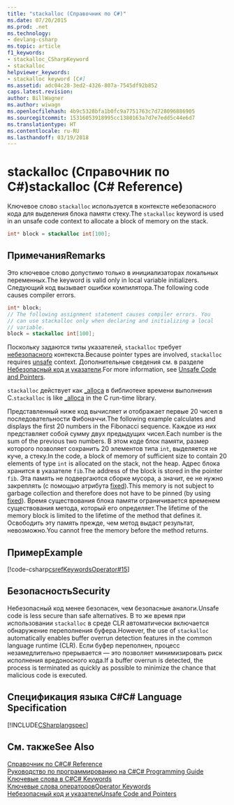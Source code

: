 ```yaml
---
title: "stackalloc (Справочник по C#)"
ms.date: 07/20/2015
ms.prod: .net
ms.technology:
- devlang-csharp
ms.topic: article
f1_keywords:
- stackalloc_CSharpKeyword
- stackalloc
helpviewer_keywords:
- stackalloc keyword [C#]
ms.assetid: adc04c28-3ed2-4326-807a-7545df92b852
caps.latest.revision: 
author: BillWagner
ms.author: wiwagn
ms.openlocfilehash: 4b9c5328bfa1b0fc9a7751763c7d728096886905
ms.sourcegitcommit: 15316053918995cc1380163a7d7e7edd5c44e6d7
ms.translationtype: HT
ms.contentlocale: ru-RU
ms.lasthandoff: 03/19/2018
---
```

# <a name="stackalloc-c-reference"></a><span data-ttu-id="acfd2-102">stackalloc (Справочник по C#)</span><span class="sxs-lookup"><span data-stu-id="acfd2-102">stackalloc (C# Reference)</span></span>
<span data-ttu-id="acfd2-103">Ключевое слово `stackalloc` используется в контексте небезопасного кода для выделения блока памяти стеку.</span><span class="sxs-lookup"><span data-stu-id="acfd2-103">The `stackalloc` keyword is used in an unsafe code context to allocate a block of memory on the stack.</span></span>  
  
```csharp  
int* block = stackalloc int[100];  
```  
  
## <a name="remarks"></a><span data-ttu-id="acfd2-104">Примечания</span><span class="sxs-lookup"><span data-stu-id="acfd2-104">Remarks</span></span>  
 <span data-ttu-id="acfd2-105">Это ключевое слово допустимо только в инициализаторах локальных переменных.</span><span class="sxs-lookup"><span data-stu-id="acfd2-105">The keyword is valid only in local variable initializers.</span></span> <span data-ttu-id="acfd2-106">Следующий код вызывает ошибки компилятора.</span><span class="sxs-lookup"><span data-stu-id="acfd2-106">The following code causes compiler errors.</span></span>  
  
```csharp  
int* block;  
// The following assignment statement causes compiler errors. You  
// can use stackalloc only when declaring and initializing a local   
// variable.  
block = stackalloc int[100];  
```  
  
 <span data-ttu-id="acfd2-107">Поскольку задаются типы указателей, `stackalloc` требует [небезопасного](../../../csharp/language-reference/keywords/unsafe.md) контекста.</span><span class="sxs-lookup"><span data-stu-id="acfd2-107">Because pointer types are involved, `stackalloc` requires [unsafe](../../../csharp/language-reference/keywords/unsafe.md) context.</span></span> <span data-ttu-id="acfd2-108">Дополнительные сведения см. в разделе [Небезопасный код и указатели](../../../csharp/programming-guide/unsafe-code-pointers/index.md).</span><span class="sxs-lookup"><span data-stu-id="acfd2-108">For more information, see [Unsafe Code and Pointers](../../../csharp/programming-guide/unsafe-code-pointers/index.md).</span></span>  
  
 <span data-ttu-id="acfd2-109">`stackalloc` действует как [_alloca](/cpp/c-runtime-library/reference/alloca) в библиотеке времени выполнения C.</span><span class="sxs-lookup"><span data-stu-id="acfd2-109">`stackalloc` is like [_alloca](/cpp/c-runtime-library/reference/alloca) in the C run-time library.</span></span>  
  
 <span data-ttu-id="acfd2-110">Представленный ниже код вычисляет и отображает первые 20 чисел в последовательности Фибоначчи.</span><span class="sxs-lookup"><span data-stu-id="acfd2-110">The following example calculates and displays the first 20 numbers in the Fibonacci sequence.</span></span> <span data-ttu-id="acfd2-111">Каждое из них представляет собой сумму двух предыдущих чисел.</span><span class="sxs-lookup"><span data-stu-id="acfd2-111">Each number is the sum of the previous two numbers.</span></span> <span data-ttu-id="acfd2-112">В этом коде блок памяти, размер которого позволяет сохранить 20 элементов типа `int`, выделяется не куче, а стеку.</span><span class="sxs-lookup"><span data-stu-id="acfd2-112">In the code, a block of memory of sufficient size to contain 20 elements of type `int` is allocated on the stack, not the heap.</span></span> <span data-ttu-id="acfd2-113">Адрес блока хранится в указателе `fib`.</span><span class="sxs-lookup"><span data-stu-id="acfd2-113">The address of the block is stored in the pointer `fib`.</span></span> <span data-ttu-id="acfd2-114">Эта память не подвергаются сборке мусора, а значит, ее не нужно закреплять (с помощью атрибута [fixed](../../../csharp/language-reference/keywords/fixed-statement.md)).</span><span class="sxs-lookup"><span data-stu-id="acfd2-114">This memory is not subject to garbage collection and therefore does not have to be pinned (by using [fixed](../../../csharp/language-reference/keywords/fixed-statement.md)).</span></span> <span data-ttu-id="acfd2-115">Время существования блока памяти ограничивается временем существования метода, который его определяет.</span><span class="sxs-lookup"><span data-stu-id="acfd2-115">The lifetime of the memory block is limited to the lifetime of the method that defines it.</span></span> <span data-ttu-id="acfd2-116">Освободить эту память прежде, чем метод выдаст результат, невозможно.</span><span class="sxs-lookup"><span data-stu-id="acfd2-116">You cannot free the memory before the method returns.</span></span>  
  
## <a name="example"></a><span data-ttu-id="acfd2-117">Пример</span><span class="sxs-lookup"><span data-stu-id="acfd2-117">Example</span></span>  
 [!code-csharp[csrefKeywordsOperator#15](../../../csharp/language-reference/keywords/codesnippet/CSharp/stackalloc_1.cs)]  
  
## <a name="security"></a><span data-ttu-id="acfd2-118">Безопасность</span><span class="sxs-lookup"><span data-stu-id="acfd2-118">Security</span></span>  
 <span data-ttu-id="acfd2-119">Небезопасный код менее безопасен, чем безопасные аналоги.</span><span class="sxs-lookup"><span data-stu-id="acfd2-119">Unsafe code is less secure than safe alternatives.</span></span> <span data-ttu-id="acfd2-120">В то же время при использовании `stackalloc` в среде CLR автоматически включается обнаружение переполнения буфера.</span><span class="sxs-lookup"><span data-stu-id="acfd2-120">However, the use of `stackalloc` automatically enables buffer overrun detection features in the common language runtime (CLR).</span></span> <span data-ttu-id="acfd2-121">Если буфер переполнен, процесс незамедлительно прерывается — это позволяет минимизировать риск исполнения вредоносного кода.</span><span class="sxs-lookup"><span data-stu-id="acfd2-121">If a buffer overrun is detected, the process is terminated as quickly as possible to minimize the chance that malicious code is executed.</span></span>  
  
## <a name="c-language-specification"></a><span data-ttu-id="acfd2-122">Спецификация языка C#</span><span class="sxs-lookup"><span data-stu-id="acfd2-122">C# Language Specification</span></span>  
 [!INCLUDE[CSharplangspec](~/includes/csharplangspec-md.md)]  
  
## <a name="see-also"></a><span data-ttu-id="acfd2-123">См. также</span><span class="sxs-lookup"><span data-stu-id="acfd2-123">See Also</span></span>  
 [<span data-ttu-id="acfd2-124">Справочник по C#</span><span class="sxs-lookup"><span data-stu-id="acfd2-124">C# Reference</span></span>](../../../csharp/language-reference/index.md)  
 [<span data-ttu-id="acfd2-125">Руководство по программированию на C#</span><span class="sxs-lookup"><span data-stu-id="acfd2-125">C# Programming Guide</span></span>](../../../csharp/programming-guide/index.md)  
 [<span data-ttu-id="acfd2-126">Ключевые слова в C#</span><span class="sxs-lookup"><span data-stu-id="acfd2-126">C# Keywords</span></span>](../../../csharp/language-reference/keywords/index.md)  
 [<span data-ttu-id="acfd2-127">Ключевые слова операторов</span><span class="sxs-lookup"><span data-stu-id="acfd2-127">Operator Keywords</span></span>](../../../csharp/language-reference/keywords/operator-keywords.md)  
 [<span data-ttu-id="acfd2-128">Небезопасный код и указатели</span><span class="sxs-lookup"><span data-stu-id="acfd2-128">Unsafe Code and Pointers</span></span>](../../../csharp/programming-guide/unsafe-code-pointers/index.md)
